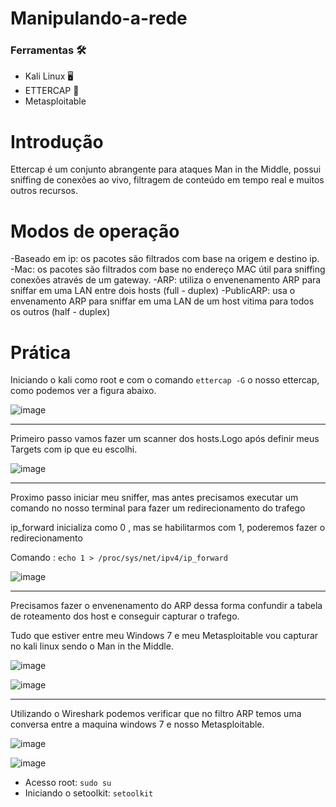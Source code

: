 # Manipulando-a-rede

  
### Ferramentas  :hammer_and_wrench:

- Kali Linux :desktop_computer:
- ETTERCAP :space_invader:
- Metasploitable 

# Introdução
Ettercap é um conjunto abrangente para ataques Man in the Middle, possui sniffing de conexões ao vivo, filtragem de conteúdo em tempo real e muitos outros recursos.

# Modos de operação
-Baseado em ip: os pacotes são filtrados com base na origem e destino ip.
-Mac: os pacotes são filtrados com base no endereço MAC útil para sniffing conexões através de um gateway.
-ARP: utiliza o envenenamento ARP para sniffar em uma LAN entre dois hosts (full - duplex)
-PublicARP: usa o envenamento ARP para sniffar em uma LAN de um host vitima para todos os outros (half - duplex)

# Prática
Iniciando o kali como root e com o comando ```ettercap -G``` o nosso ettercap, como podemos ver a figura abaixo.

![image](https://github.com/user-attachments/assets/6292d8ad-e41e-43fa-bd83-6fc540de8772)

---

Primeiro passo vamos fazer um scanner dos hosts.Logo após definir meus Targets com ip que eu escolhi.

![image](https://github.com/user-attachments/assets/ab4f8741-7384-4605-9307-26f4560fcdb7)

---

Proximo passo iniciar meu sniffer, mas antes precisamos executar um comando no nosso terminal para fazer um redirecionamento do trafego 

ip_forward inicializa como 0 , mas se habilitarmos com 1, poderemos fazer o redirecionamento

Comando : ```echo 1 > /proc/sys/net/ipv4/ip_forward```

![image](https://github.com/user-attachments/assets/d5773760-2bb2-4f04-b302-ebe5bed31236)

---
Precisamos fazer o envenenamento do ARP dessa forma confundir a tabela de roteamento dos host e conseguir capturar o trafego.

Tudo que estiver entre meu Windows 7 e meu Metasploitable vou capturar no kali linux sendo o Man in the Middle.

![image](https://github.com/user-attachments/assets/25fa0311-edcd-4a62-8568-750b5ebf1263)

![image](https://github.com/user-attachments/assets/d1a70f64-7c46-4a2f-9bd9-5ab00de6087d)


---
Utilizando o Wireshark podemos verificar que no filtro ARP  temos uma conversa entre a maquina windows 7 e nosso Metasploitable.

![image](https://github.com/user-attachments/assets/123ad0ae-fd8a-418a-b1d1-2da82af982d7)


![image](https://github.com/user-attachments/assets/f5bf2b1c-990d-4fb5-b4ac-6df71ea4057d)




- Acesso root: ``` sudo su ```
- Iniciando o setoolkit: ``` setoolkit ```
